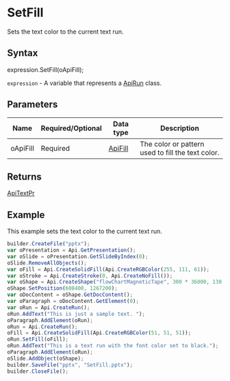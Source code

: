 # SetFill

Sets the text color to the current text run.

## Syntax

expression.SetFill(oApiFill);

`expression` - A variable that represents a [ApiRun](../ApiRun.md) class.

## Parameters

| **Name** | **Required/Optional** | **Data type** | **Description** |
| ------------- | ------------- | ------------- | ------------- |
| oApiFill | Required | [ApiFill](../../ApiFill/ApiFill.md) | The color or pattern used to fill the text color. |

## Returns

[ApiTextPr](../../ApiTextPr/ApiTextPr.md)

## Example

This example sets the text color to the current text run.

```javascript
builder.CreateFile("pptx");
var oPresentation = Api.GetPresentation();
var oSlide = oPresentation.GetSlideByIndex(0);
oSlide.RemoveAllObjects();
var oFill = Api.CreateSolidFill(Api.CreateRGBColor(255, 111, 61));
var oStroke = Api.CreateStroke(0, Api.CreateNoFill());
var oShape = Api.CreateShape("flowChartMagneticTape", 300 * 36000, 130 * 36000, oFill, oStroke);
oShape.SetPosition(608400, 1267200);
var oDocContent = oShape.GetDocContent();
var oParagraph = oDocContent.GetElement(0);
var oRun = Api.CreateRun();
oRun.AddText("This is just a sample text. ");
oParagraph.AddElement(oRun);
oRun = Api.CreateRun();
oFill = Api.CreateSolidFill(Api.CreateRGBColor(51, 51, 51));
oRun.SetFill(oFill);
oRun.AddText("This is a text run with the font color set to black.");
oParagraph.AddElement(oRun);
oSlide.AddObject(oShape);
builder.SaveFile("pptx", "SetFill.pptx");
builder.CloseFile();
```